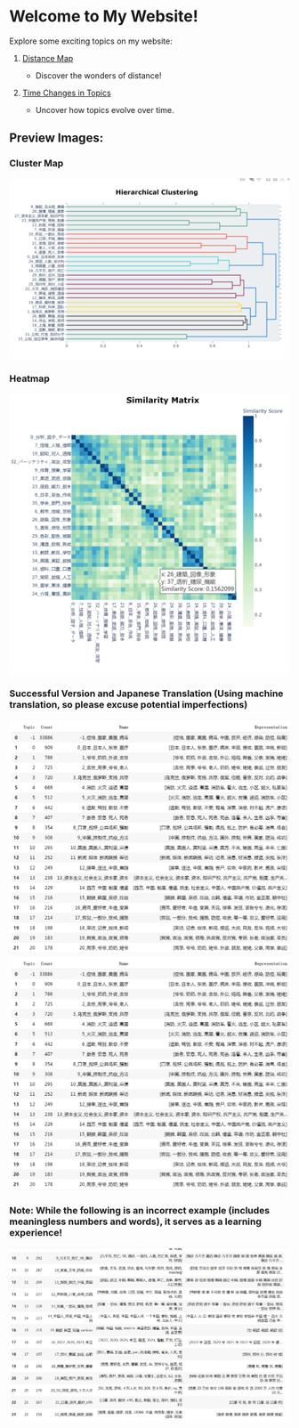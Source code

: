# Welcome to My Website!

Explore some exciting topics on my website:

1. [Distance Map](distancemap.html)
   - Discover the wonders of distance!

2. [Time Changes in Topics](jikan.html)
   - Uncover how topics evolve over time.

## Preview Images:

### Cluster Map
![Cluster Map](cluster.png)

### Heatmap
![Heatmap](heatmap.png)

### Successful Version and Japanese Translation (Using machine translation, so please excuse potential imperfections)
![Topic Image](topic.png)
![Topic Image](topiceng.png)
### Note: While the following is an incorrect example (includes meaningless numbers and words), it serves as a learning experience!
![False Example](false.png)
